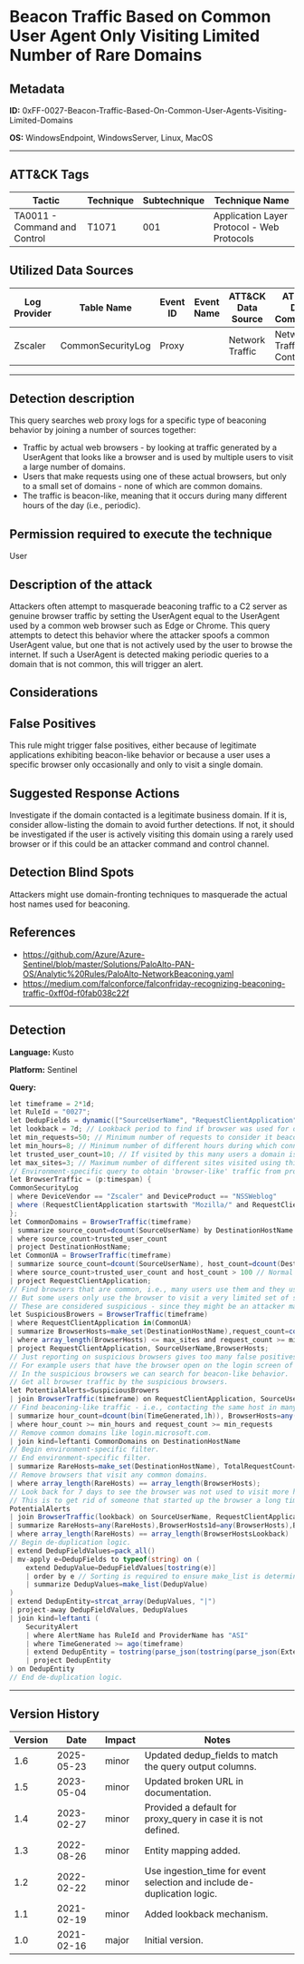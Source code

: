 # Beacon Traffic Based on Common User Agent Only Visiting Limited Number of Rare Domains

## Metadata
**ID:** 0xFF-0027-Beacon-Traffic-Based-On-Common-User-Agents-Visiting-Limited-Domains

**OS:** WindowsEndpoint, WindowsServer, Linux, MacOS

---

## ATT&CK Tags

| Tactic | Technique | Subtechnique | Technique Name |
|---|---|---| --- |
| TA0011 - Command and Control | T1071 | 001 | Application Layer Protocol - Web Protocols|

## Utilized Data Sources

| Log Provider | Table Name | Event ID | Event Name | ATT&CK Data Source | ATT&CK Data Component|
|---------|---------|---------|----------|---------|---------|
|Zscaler|CommonSecurityLog|Proxy||Network Traffic|Network Traffic Content|
---

## Detection description
This query searches web proxy logs for a specific type of beaconing behavior by joining a number of sources together:
- Traffic by actual web browsers - by looking at traffic generated by a UserAgent that looks like a browser and is used by multiple users
  to visit a large number of domains.
- Users that make requests using one of these actual browsers, but only to a small set of domains - none of which are common domains.
- The traffic is beacon-like, meaning that it occurs during many different hours of the day (i.e., periodic).


## Permission required to execute the technique
User


## Description of the attack
Attackers often attempt to masquerade beaconing traffic to a C2 server as genuine browser traffic by setting the UserAgent equal to the UserAgent used by a common web browser such as Edge or Chrome. This query attempts to detect this behavior where the attacker spoofs a common UserAgent value, but one that is not actively used by the user to browse the internet. If such a UserAgent is detected making periodic queries to a domain that is not common, this will trigger an alert.


## Considerations


## False Positives
This rule might trigger false positives, either because of legitimate applications exhibiting beacon-like behavior or because a user uses a specific browser only occasionally and only to visit a single domain.


## Suggested Response Actions
Investigate if the domain contacted is a legitimate business domain. If it is, consider allow-listing the domain to avoid further detections. If not, it should be investigated if the user is actively visiting this domain using a rarely used browser or if this could be an attacker command and control channel.


## Detection Blind Spots
Attackers might use domain-fronting techniques to masquerade the actual host names used for beaconing.


## References
* https://github.com/Azure/Azure-Sentinel/blob/master/Solutions/PaloAlto-PAN-OS/Analytic%20Rules/PaloAlto-NetworkBeaconing.yaml
* https://medium.com/falconforce/falconfriday-recognizing-beaconing-traffic-0xff0d-f0fab038c22f

---
## Detection

**Language:** Kusto

**Platform:** Sentinel

**Query:**
```C#
let timeframe = 2*1d;
let RuleId = "0027";
let DedupFields = dynamic(["SourceUserName", "RequestClientApplication"]); // Timeframe during which to search for beaconing behavior.
let lookback = 7d; // Lookback period to find if browser was used for other domains by user.
let min_requests=50; // Minimum number of requests to consider it beacon traffic.
let min_hours=8; // Minimum number of different hours during which connections were made to consider it beacon traffic.
let trusted_user_count=10; // If visited by this many users a domain is considered 'trusted'.
let max_sites=3; // Maximum number of different sites visited using this user-agent.
// Environment-specific query to obtain 'browser-like' traffic from proxy logs.
let BrowserTraffic = (p:timespan) {
CommonSecurityLog
| where DeviceVendor == "Zscaler" and DeviceProduct == "NSSWeblog"
| where (RequestClientApplication startswith "Mozilla/" and RequestClientApplication contains "Gecko")
};
let CommonDomains = BrowserTraffic(timeframe)
| summarize source_count=dcount(SourceUserName) by DestinationHostName
| where source_count>trusted_user_count
| project DestinationHostName;
let CommonUA = BrowserTraffic(timeframe)
| summarize source_count=dcount(SourceUserName), host_count=dcount(DestinationHostName) by RequestClientApplication
| where source_count>trusted_user_count and host_count > 100 // Normal browsers are browsers used by many people and visiting many different sites.
| project RequestClientApplication;
// Find browsers that are common, i.e., many users use them and they use them to visit many different sites.
// But some users only use the browser to visit a very limited set of sites.
// These are considered suspicious - since they might be an attacker masquerading a beacon as a legitimate browser.
let SuspiciousBrowers = BrowserTraffic(timeframe)
| where RequestClientApplication in(CommonUA)
| summarize BrowserHosts=make_set(DestinationHostName),request_count=count() by RequestClientApplication, SourceUserName
| where array_length(BrowserHosts) <= max_sites and request_count >= min_requests
| project RequestClientApplication, SourceUserName,BrowserHosts;
// Just reporting on suspicious browsers gives too many false positives.
// For example users that have the browser open on the login screen of 1 specific application.
// In the suspicious browsers we can search for beacon-like behavior.
// Get all browser traffic by the suspicious browsers.
let PotentialAlerts=SuspiciousBrowers
| join BrowserTraffic(timeframe) on RequestClientApplication, SourceUserName
// Find beaconing-like traffic - i.e., contacting the same host in many different hours.
| summarize hour_count=dcount(bin(TimeGenerated,1h)), BrowserHosts=any(BrowserHosts), request_count=count() by RequestClientApplication, SourceUserName, DestinationHostName
| where hour_count >= min_hours and request_count >= min_requests
// Remove common domains like login.microsoft.com.
| join kind=leftanti CommonDomains on DestinationHostName
// Begin environment-specific filter.
// End environment-specific filter.
| summarize RareHosts=make_set(DestinationHostName), TotalRequestCount=sum(request_count), BrowserHosts=any(BrowserHosts) by RequestClientApplication, SourceUserName
// Remove browsers that visit any common domains.
| where array_length(RareHosts) == array_length(BrowserHosts);
// Look back for 7 days to see the browser was not used to visit more hosts.
// This is to get rid of someone that started up the browser a long time ago and left only a single tab open.
PotentialAlerts
| join BrowserTraffic(lookback) on SourceUserName, RequestClientApplication
| summarize RareHosts=any(RareHosts),BrowserHosts1d=any(BrowserHosts),BrowserHostsLookback=make_set(DestinationHostName) by SourceUserName, RequestClientApplication
| where array_length(RareHosts) == array_length(BrowserHostsLookback)
// Begin de-duplication logic.
| extend DedupFieldValues=pack_all()
| mv-apply e=DedupFields to typeof(string) on (
    extend DedupValue=DedupFieldValues[tostring(e)]
    | order by e // Sorting is required to ensure make_list is deterministic.
    | summarize DedupValues=make_list(DedupValue)
)
| extend DedupEntity=strcat_array(DedupValues, "|")
| project-away DedupFieldValues, DedupValues
| join kind=leftanti (
    SecurityAlert
    | where AlertName has RuleId and ProviderName has "ASI"
    | where TimeGenerated >= ago(timeframe)
    | extend DedupEntity = tostring(parse_json(tostring(parse_json(ExtendedProperties)["Custom Details"])).DedupEntity[0])
    | project DedupEntity
) on DedupEntity
// End de-duplication logic.
```

---

## Version History
| Version | Date | Impact | Notes |
|---------|------|--------|------|
| 1.6  | 2025-05-23| minor | Updated dedup_fields to match the query output columns. |
| 1.5  | 2023-05-04| minor | Updated broken URL in documentation. |
| 1.4  | 2023-02-27| minor | Provided a default for proxy_query in case it is not defined. |
| 1.3  | 2022-08-26| minor | Entity mapping added. |
| 1.2  | 2022-02-22| minor | Use ingestion_time for event selection and include de-duplication logic. |
| 1.1  | 2021-02-19| minor | Added lookback mechanism. |
| 1.0  | 2021-02-16| major | Initial version. |